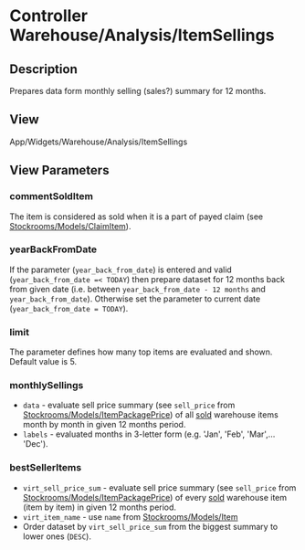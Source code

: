 # Controller Warehouse/Analysis/ItemSellings

## Description

Prepares data form monthly selling (sales?) summary for 12 months.

## View

App/Widgets/Warehouse/Analysis/ItemSellings

## View Parameters

### commentSoldItem
The item is considered as sold when it is a part of payed claim (see [Stockrooms/Models/ClaimItem](./../../Stockrooms/Models/ClaimItem.md)).

### yearBackFromDate
If the parameter (`year_back_from_date`) is entered and valid (`year_back_from_date =< TODAY`) then prepare dataset for 12 months back from given date (i.e. between `year_back_from_date - 12 months` and `year_back_from_date`). Otherwise set the parameter to current date (`year_back_from_date = TODAY`).

### limit
The parameter defines how many top items are evaluated and shown. Default value is 5.

### monthlySellings
* `data` - evaluate sell price summary (see `sell_price` from [Stockrooms/Models/ItemPackagePrice](./../../Stockrooms/Models/ItemPackagePrice.md)) of all [sold](#comment-sold-item) warehouse items month by month in given 12 months period.
* `labels` - evaluated months in 3-letter form (e.g. 'Jan', 'Feb', 'Mar',... 'Dec').

### bestSellerItems
* `virt_sell_price_sum` - evaluate sell price summary (see `sell_price` from [Stockrooms/Models/ItemPackagePrice](./../../Stockrooms/Models/ItemPackagePrice.md)) of every [sold](#comment-sold-item) warehouse item (item by item) in given 12 months period.
* `virt_item_name` - use `name` from [Stockrooms/Models/Item](./../../Stockrooms/Models/Item.md)
* Order dataset by `virt_sell_price_sum` from the biggest summary to lower ones (`DESC`).
